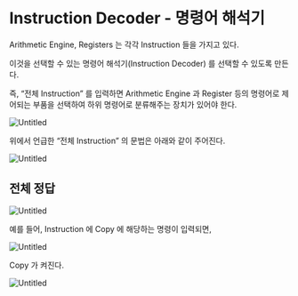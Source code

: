 # Instruction Decoder - 명령어 해석기

Arithmetic Engine, Registers 는 각각 Instruction 들을 가지고 있다.

이것을 선택할 수 있는 명령어 해석기(Instruction Decoder) 를 선택할 수 있도록 만든다.

즉, “전체 Instruction” 를 입력하면 Arithmetic Engine 과 Register 등의 명령어로 제어되는 부품을 선택하여 하위 명령어로 분류해주는 장치가 있어야 한다.

![Untitled](/images/1_Instruction_Decoder_-_명령어_해석기/Untitled.png)

위에서 언급한 “전체 Instruction” 의 문법은 아래와 같이 주어진다.

![Untitled](/images/1_Instruction_Decoder_-_명령어_해석기/Untitled_1.png)

## 전체 정답

![Untitled](/images/1_Instruction_Decoder_-_명령어_해석기/Untitled_2.png)

예를 들어, Instruction 에 Copy 에 해당하는 명령이 입력되면,

![Untitled](/images/1_Instruction_Decoder_-_명령어_해석기/Untitled_3.png)

Copy 가 켜진다.

![Untitled](/images/1_Instruction_Decoder_-_명령어_해석기/Untitled_4.png)